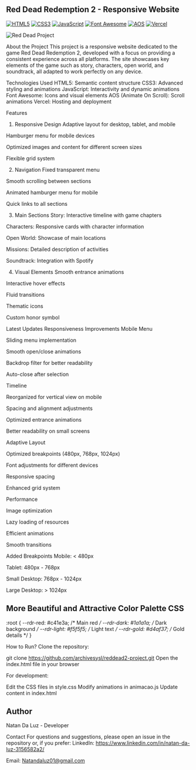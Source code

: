 ## Red Dead Redemption 2 - Responsive Website

[![HTML5](https://img.shields.io/badge/HTML5-E34F26?style=flat&logo=html5&logoColor=white)]()
[![CSS3](https://img.shields.io/badge/CSS3-1572B6?style=flat&logo=css3&logoColor=white)]()
[![JavaScript](https://img.shields.io/badge/JavaScript-F7DF1E?style=flat&logo=javascript&logoColor=black)]()
[![Font Awesome](https://img.shields.io/badge/Font_Awesome-528DD7?style=flat&logo=font-awesome&logoColor=white)]()
[![AOS](https://img.shields.io/badge/AOS-FF6F61?style=flat)]()
[![Vercel](https://img.shields.io/badge/Vercel-000000?style=flat&logo=vercel&logoColor=white)]()


![Red Dead Project](https://i.imgur.com/iaMLEdc.jpeg)

About the Project
This project is a responsive website dedicated to the game Red Dead Redemption 2, developed with a focus on providing a consistent experience across all platforms. The site showcases key elements of the game such as story, characters, open world, and soundtrack, all adapted to work perfectly on any device.

Technologies Used
HTML5: Semantic content structure
CSS3: Advanced styling and animations
JavaScript: Interactivity and dynamic animations
Font Awesome: Icons and visual elements
AOS (Animate On Scroll): Scroll animations
Vercel: Hosting and deployment

Features
1. Responsive Design
Adaptive layout for desktop, tablet, and mobile

Hamburger menu for mobile devices

Optimized images and content for different screen sizes

Flexible grid system

2. Navigation
Fixed transparent menu

Smooth scrolling between sections

Animated hamburger menu for mobile

Quick links to all sections

3. Main Sections
Story: Interactive timeline with game chapters

Characters: Responsive cards with character information

Open World: Showcase of main locations

Missions: Detailed description of activities

Soundtrack: Integration with Spotify

4. Visual Elements
Smooth entrance animations

Interactive hover effects

Fluid transitions

Thematic icons

Custom honor symbol

Latest Updates
Responsiveness Improvements
Mobile Menu

Sliding menu implementation

Smooth open/close animations

Backdrop filter for better readability

Auto-close after selection

Timeline

Reorganized for vertical view on mobile

Spacing and alignment adjustments

Optimized entrance animations

Better readability on small screens

Adaptive Layout

Optimized breakpoints (480px, 768px, 1024px)

Font adjustments for different devices

Responsive spacing

Enhanced grid system

Performance

Image optimization

Lazy loading of resources

Efficient animations

Smooth transitions

Added Breakpoints
Mobile: < 480px

Tablet: 480px - 768px

Small Desktop: 768px - 1024px

Large Desktop: > 1024px

## More Beautiful and Attractive Color Palette CSS
:root {
    --rdr-red: #c41e3a;    /* Main red */
    --rdr-dark: #1a1a1a;   /* Dark background */
    --rdr-light: #f5f5f5;  /* Light text */
    --rdr-gold: #d4af37;   /* Gold details */
}


How to Run?
Clone the repository:

git clone https://github.com/archivesysl/reddead2-project.git
Open the index.html file in your browser

For development:

Edit the CSS files in style.css
Modify animations in animacao.js
Update content in index.html

## Author
Natan Da Luz - Developer

Contact
For questions and suggestions, please open an issue in the repository or, if you prefer:
LinkedIn: https://www.linkedin.com/in/natan-da-luz-3156582a2/

Email: Natandaluz01@gmail.com
